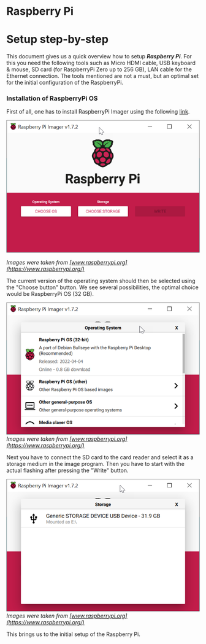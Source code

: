 Raspberry Pi 
============

# Setup step-by-step

This document gives us a quick overview how to setup ***Raspberry Pi***. For this you need the following tools such as Micro HDMI cable, USB keyboard & mouse, SD card (for RaspberryPi Zero up to 256 GB), LAN cable for the Ethernet connection. The tools mentioned are not a must, but an optimal set for the initial configuration of the RaspberryPi.

### Installation of RaspberryPi OS
First of all, one has to install RaspberryPi Imager using the following [link](https://www.raspberrypi.com/software/).
 
![Raspberry Pi Imager](img/chalkbot_raspi/2022-06-18_20-28-01.png)

*Images were taken from [www.raspberrypi.org](https://www.raspberrypi.org/)*

The current version of the operating system should then be selected using the "Choose button" button. We see several possibilities, the optimal choice would be RaspberryPi OS (32 GB).

![Raspberry Pi Imager](img/chalkbot_raspi/2022-06-18_20-28-28.png)
*Images were taken from [www.raspberrypi.org](https://www.raspberrypi.org/)*

Next you have to connect the SD card to the card reader and select it as a storage medium in the image program. Then you have to start with the actual flashing after pressing the "Write" button.

![Raspberry Pi Imager](img/chalkbot_raspi/2022-06-18_20-30-20.png)
*Images were taken from [www.raspberrypi.org](https://www.raspberrypi.org/)*

This brings us to the initial setup of the Raspberry Pi.
